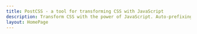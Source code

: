 ```yaml
---
title: PostCSS - a tool for transforming CSS with JavaScript
description: Transform CSS with the power of JavaScript. Auto-prefixing, future CSS syntaxes, modules, linting and more are possible with over hundreds of PostCSS plugins.
layout: HomePage
---
```

